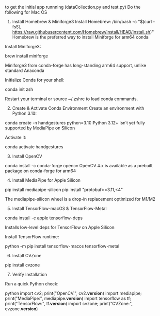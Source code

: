


to get the initial app runnning (dataCollection.py and test.py) 
Do the following for Mac OS 

1. Install Homebrew & Miniforge3
Install Homebrew:
/bin/bash -c "$(curl -fsSL https://raw.githubusercontent.com/Homebrew/install/HEAD/install.sh)"
Homebrew is the preferred way to install Miniforge for arm64 conda 

Install Miniforge3:


brew install miniforge


Miniforge3 from conda-forge has long-standing arm64 support, unlike standard Anaconda 

Initialize Conda for your shell:

conda init zsh

Restart your terminal or source ~/.zshrc to load conda commands. 

2. Create & Activate Conda Environment
Create an environment with Python 3.10:

conda create -n handgestures python=3.10
Python 3.12+ isn’t yet fully supported by MediaPipe on Silicon 


Activate it:

conda activate handgestures


3. Install OpenCV

conda install -c conda-forge opencv
OpenCV 4.x is available as a prebuilt package on conda-forge for arm64 


4. Install MediaPipe for Apple Silicon

pip install mediapipe-silicon
pip install "protobuf>=3.11,<4"


The mediapipe-silicon wheel is a drop-in replacement optimized for M1/M2 


5. Install TensorFlow-macOS & TensorFlow-Metal

conda install -c apple tensorflow-deps

Installs low-level deps for TensorFlow on Apple Silicon 

Install TensorFlow runtime:

python -m pip install tensorflow-macos tensorflow-metal

6. Install CVZone

pip install cvzone

7. Verify Installation

Run a quick Python check:

python
import cv2; print("OpenCV:", cv2.__version__)
import mediapipe; print("MediaPipe:", mediapipe.__version__)
import tensorflow as tf; print("TensorFlow:", tf.__version__)
import cvzone; print("CVZone:", cvzone.__version__)
